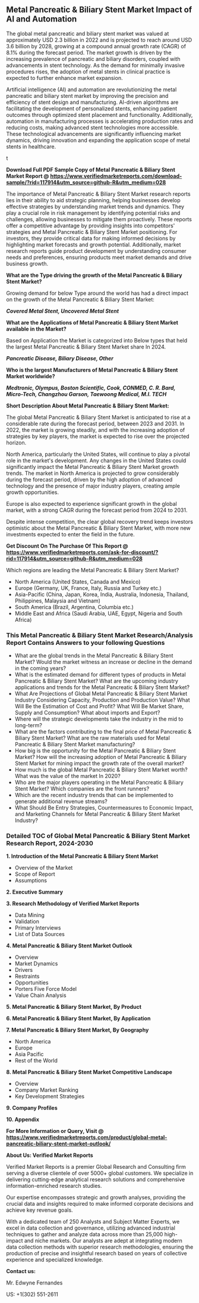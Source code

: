 <h2>Metal Pancreatic & Biliary Stent Market Impact of AI and Automation</h2><p>The global metal pancreatic and biliary stent market was valued at approximately USD 2.3 billion in 2022 and is projected to reach around USD 3.6 billion by 2028, growing at a compound annual growth rate (CAGR) of 8.1% during the forecast period. The market growth is driven by the increasing prevalence of pancreatic and biliary disorders, coupled with advancements in stent technology. As the demand for minimally invasive procedures rises, the adoption of metal stents in clinical practice is expected to further enhance market expansion.</p><p>Artificial intelligence (AI) and automation are revolutionizing the metal pancreatic and biliary stent market by improving the precision and efficiency of stent design and manufacturing. AI-driven algorithms are facilitating the development of personalized stents, enhancing patient outcomes through optimized stent placement and functionality. Additionally, automation in manufacturing processes is accelerating production rates and reducing costs, making advanced stent technologies more accessible. These technological advancements are significantly influencing market dynamics, driving innovation and expanding the application scope of metal stents in healthcare.</p>t</p><p id="" class=""><strong>Download Full PDF Sample Copy of Metal Pancreatic & Biliary Stent Market Report @ <a href="https://www.verifiedmarketreports.com/download-sample/?rid=117914&utm_source=github-R&utm_medium=028" target="_blank">https://www.verifiedmarketreports.com/download-sample/?rid=117914&utm_source=github-R&utm_medium=028</a></strong></p><p>The importance of&nbsp;Metal Pancreatic & Biliary Stent Market research reports lies in their ability to aid strategic planning, helping businesses develop effective strategies by understanding market trends and dynamics. They play a crucial role in risk management by identifying potential risks and challenges, allowing businesses to mitigate them proactively. These reports offer a competitive advantage by providing insights into competitors' strategies and Metal Pancreatic & Biliary Stent Market positioning. For investors, they provide critical data for making informed decisions by highlighting market forecasts and growth potential. Additionally, market research reports guide product development by understanding consumer needs and preferences, ensuring products meet market demands and drive business growth.</p><p><strong>What are the&nbsp;Type driving the growth of the Metal Pancreatic & Biliary Stent Market?</strong></p><p id="" class="">Growing demand for below Type around the world has had a direct impact on the growth of the Metal Pancreatic & Biliary Stent Market:</p><em><strong>Covered Metal Stent, Uncovered Metal Stent</strong></em></p><strong>What are the&nbsp;Applications&nbsp;of Metal Pancreatic & Biliary Stent Market available in the Market?</strong></p><p id="" class="">Based on Application the Market is categorized into Below types that held the largest Metal Pancreatic & Biliary Stent Market share In 2024.</p><em><strong>Pancreatic Disease, Biliary Disease, Other</strong></em></p><strong>Who is the largest Manufacturers of Metal Pancreatic & Biliary Stent Market worldwide?</strong></p><p><em><strong>Medtronic, Olympus, Boston Scientific, Cook, CONMED, C. R. Bard, Micro-Tech, Changzhou Garson, Taewoong Medical, M.I. TECH</strong></em></p><p id="" class=""><strong>Short Description About Metal Pancreatic & Biliary Stent Market:</strong></p><p>The global Metal Pancreatic & Biliary Stent Market is anticipated to rise at a considerable rate during the forecast period, between 2023 and 2031. In 2022, the market is growing steadily, and with the increasing adoption of strategies by key players, the market is expected to rise over the projected horizon.</p><p>North America, particularly the United States, will continue to play a pivotal role in the market's development. Any changes in the United States could significantly impact the Metal Pancreatic & Biliary Stent Market growth trends. The market in North America is projected to grow considerably during the forecast period, driven by the high adoption of advanced technology and the presence of major industry players, creating ample growth opportunities.</p><p>Europe is also expected to experience significant growth in the global market, with a strong CAGR during the forecast period from 2024 to 2031.</p><p>Despite intense competition, the clear global recovery trend keeps investors optimistic about the Metal Pancreatic & Biliary Stent Market, with more new investments expected to enter the field in the future.</p><p id="" class=""><strong>Get Discount On The Purchase Of This Report @ <a href="https://www.verifiedmarketreports.com/ask-for-discount/?rid=117914&utm_source=github-R&utm_medium=028" target="_blank">https://www.verifiedmarketreports.com/ask-for-discount/?rid=117914&utm_source=github-R&utm_medium=028</a></strong></p>Which regions are leading the Metal Pancreatic & Biliary Stent Market?</p><ul><li>North America (United States, Canada and Mexico)</li><li>Europe (Germany, UK, France, Italy, Russia and Turkey etc.)</li><li>Asia-Pacific (China, Japan, Korea, India, Australia, Indonesia, Thailand, Philippines, Malaysia and Vietnam)</li><li>South America (Brazil, Argentina, Columbia etc.)</li><li>Middle East and Africa (Saudi Arabia, UAE, Egypt, Nigeria and South Africa)</li></ul><h3 id="" class="">This Metal Pancreatic & Biliary Stent Market Research/Analysis Report Contains Answers to your following Questions</h3><ul><li>What are the global trends in the Metal Pancreatic & Biliary Stent Market? Would the market witness an increase or decline in the demand in the coming years?</li><li>What is the estimated demand for different types of products in Metal Pancreatic & Biliary Stent Market? What are the upcoming industry applications and trends for the Metal Pancreatic & Biliary Stent Market?</li><li>What Are Projections of Global Metal Pancreatic & Biliary Stent Market Industry Considering Capacity, Production and Production Value? What Will Be the Estimation of Cost and Profit? What Will Be Market Share, Supply and Consumption? What about imports and Export?</li><li>Where will the strategic developments take the industry in the mid to long-term?</li><li>What are the factors contributing to the final price of Metal Pancreatic & Biliary Stent Market? What are the raw materials used for Metal Pancreatic & Biliary Stent Market manufacturing?</li><li>How big is the opportunity for the Metal Pancreatic & Biliary Stent Market? How will the increasing adoption of Metal Pancreatic & Biliary Stent Market for mining impact the growth rate of the overall market?</li><li>How much is the global Metal Pancreatic & Biliary Stent Market worth? What was the value of the market In 2020?</li><li>Who are the major players operating in the Metal Pancreatic & Biliary Stent Market? Which companies are the front runners?</li><li>Which are the recent industry trends that can be implemented to generate additional revenue streams?</li><li>What Should Be Entry Strategies, Countermeasures to Economic Impact, and Marketing Channels for Metal Pancreatic & Biliary Stent Market Industry?</li></ul><h3 id="" class="">Detailed TOC of Global Metal Pancreatic & Biliary Stent Market Research Report, 2024-2030</h3><p id="" class=""><strong>1. Introduction of the Metal Pancreatic & Biliary Stent Market</strong></p><ul><li>Overview of the Market</li><li>Scope of Report</li><li>Assumptions</li></ul><p id="" class=""><strong>2. Executive Summary</strong></p><p id="" class=""><strong>3. Research Methodology of Verified Market Reports</strong></p><ul><li>Data Mining</li><li>Validation</li><li>Primary Interviews</li><li>List of Data Sources</li></ul><p id="" class=""><strong>4. Metal Pancreatic & Biliary Stent Market Outlook</strong></p><ul><li>Overview</li><li>Market Dynamics</li><li>Drivers</li><li>Restraints</li><li>Opportunities</li><li>Porters Five Force Model</li><li>Value Chain Analysis</li></ul><p id="" class=""><strong>5. Metal Pancreatic & Biliary Stent Market, By Product</strong></p><p id="" class=""><strong>6. Metal Pancreatic & Biliary Stent Market, By Application</strong></p><p id="" class=""><strong>7. Metal Pancreatic & Biliary Stent Market, By Geography</strong></p><ul><li>North America</li><li>Europe</li><li>Asia Pacific</li><li>Rest of the World</li></ul><p id="" class=""><strong>8. Metal Pancreatic & Biliary Stent Market Competitive Landscape</strong></p><ul><li>Overview</li><li>Company Market Ranking</li><li>Key Development Strategies</li></ul><p id="" class=""><strong>9. Company Profiles</strong></p><p id="" class=""><strong>10. Appendix</strong></p><p id="" class=""><strong>For More Information or Query, Visit @ <a href="https://www.verifiedmarketreports.com/product/global-metal-pancreatic-biliary-stent-market-outlook/" target="_blank">https://www.verifiedmarketreports.com/product/global-metal-pancreatic-biliary-stent-market-outlook/</a></strong></p><p id="" class=""><strong>About Us: Verified Market Reports</strong></p><p id="" class="">Verified Market Reports is a premier Global Research and Consulting firm serving a diverse clientele of over 5000+ global customers. We specialize in delivering cutting-edge analytical research solutions and comprehensive information-enriched research studies.</p><p id="" class="">Our expertise encompasses strategic and growth analyses, providing the crucial data and insights required to make informed corporate decisions and achieve key revenue goals.</p><p id="" class="">With a dedicated team of 250 Analysts and Subject Matter Experts, we excel in data collection and governance, utilizing advanced industrial techniques to gather and analyze data across more than 25,000 high-impact and niche markets. Our analysts are adept at integrating modern data collection methods with superior research methodologies, ensuring the production of precise and insightful research based on years of collective experience and specialized knowledge.</p><p id="" class=""><strong>Contact us:</strong></p><p id="" class="">Mr. Edwyne Fernandes</p><p id="" class="">US: +1(302) 551-2611</p>